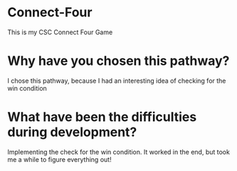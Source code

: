 # Connect-Four
This is my CSC Connect Four Game
# Why have you chosen this pathway?
I chose this pathway, because I had an interesting idea of checking for the win condition
# What have been the difficulties during development? 
Implementing the check for the win condition. It worked in the end, but took me a while to figure everything out!